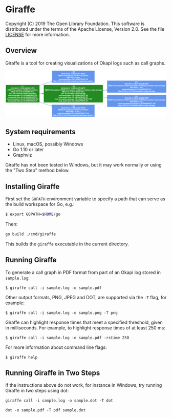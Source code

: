 Giraffe
=======

Copyright (C) 2019 The Open Library Foundation.  This software is
distributed under the terms of the Apache License, Version 2.0.  See the
file
[LICENSE](https://github.com/folio-labs/giraffe/blob/master/LICENSE) for
more information.


Overview
--------

Giraffe is a tool for creating visualizations of Okapi logs such as call
graphs.

![Giraffe example](https://github.com/folio-labs/giraffe/blob/master/example.png "Giraffe example")


System requirements
-------------------

* Linux, macOS, possibly Windows
* Go 1.10 or later
* Graphviz

Giraffe has not been tested in Windows, but it may work normally or
using the "Two Step" method below.


Installing Giraffe
------------------

First set the `GOPATH` environment variable to specify a path that can
serve as the build workspace for Go, e.g.:

```bash
$ export GOPATH=$HOME/go
```

Then:

```bash
go build ./cmd/giraffe
```

This builds the `giraffe` executable in the current directory.


Running Giraffe
---------------

To generate a call graph in PDF format from part of an Okapi log stored
in `sample.log`:

```shell
$ giraffe call -i sample.log -o sample.pdf
```

Other output formats, PNG, JPEG and DOT, are supported via the `-T`
flag, for example:

```shell
$ giraffe call -i sample.log -o sample.png -T png
```

Giraffe can highlight response times that meet a specified threshold,
given in milliseconds.  For example, to highlight response times of at
least 250 ms:

```shell
$ giraffe call -i sample.log -o sample.pdf -rstime 250
```

For more information about command line flags:

```shell
$ giraffe help
```


Running Giraffe in Two Steps
----------------------------

If the instructions above do not work, for instance in Windows, try
running Giraffe in two steps using dot:

```shell
giraffe call -i sample.log -o sample.dot -T dot
```
```shell
dot -o sample.pdf -T pdf sample.dot
```


